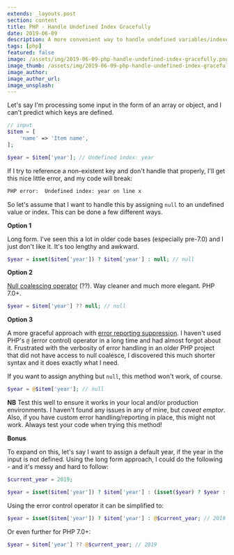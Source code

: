 ```yaml
---
extends: _layouts.post
section: content
title: PHP - Handle Undefined Index Gracefully
date: 2019-06-09
description: A more convenient way to handle undefined variables/indexes in PHP even in older versions.
tags: [php]
featured: false
image: /assets/img/2019-06-09-php-handle-undefined-index-gracefully.png
image_thumb: /assets/img/2019-06-09-php-handle-undefined-index-gracefully.png
image_author:
image_author_url:
image_unsplash:
---
```


Let's say I'm processing some input in the form of an array or object, and I can't predict which keys are defined.

```php
// input
$item = [
    'name' => 'Item name',
];

$year = $item['year']; // Undefined index: year
```

If I try to reference a non-existent key and don't handle that properly, I'll get this nice little error, and my code will break:

```bash
PHP error:  Undefined index: year on line x
```

So let's assume that I want to handle this by assigning `null` to an undefined value or index. This can be done a few different ways.

**Option 1**

Long form. I've seen this a lot in older code bases (especially pre-7.0) and I just don't like it. It's too lengthy and awkward. 

```php
$year = isset($item['year']) ? $item['year'] : null; // null
```

**Option 2**

[Null coalescing operator](https://en.wikipedia.org/wiki/Null_coalescing_operator) (??). Way cleaner and much more elegant. PHP 7.0+.

```php
$year = $item['year'] ?? null; // null
```

**Option 3**

A more graceful approach with [error reporting suppression](https://www.php.net/manual/en/language.operators.errorcontrol.php). I haven't used PHP's `@` (error control) operator in a long time and had almost forgot about it. Frustrated with the verbosity of error handling in an older PHP project that did not have access to null coalesce, I discovered this much shorter syntax and it does exactly what I need.

If you want to assign anything but `null`, this method won't work, of course.

```php
$year = @$item['year']; // null
```

**NB** Test this well to ensure it works in your local and/or production environments. I haven't found any issues in any of mine, but *caveat emptor*. Also, if you have custom error handling/reporting in place, this might not work. Always test your code when trying this method!

**Bonus**

To expand on this, let's say I want to assign a default year, if the year in the input is not defined. Using the long form approach, I could do the following - and it's messy and hard to follow:

```php
$current_year = 2019;

$year = isset($item['year']) ? $item['year'] : (isset($year) ? $year : $current_year); // 2019
```

Using the error control operator it can be simplified to:

```php
$year = isset($item['year']) ? $item['year'] : @$current_year; // 2019
```

Or even further for PHP 7.0+:

```php
$year = $item['year'] ?? @$current_year; // 2019
```
